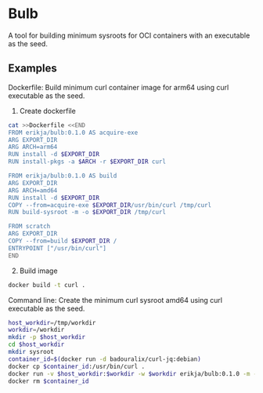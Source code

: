 # Bulb

A tool for building minimum sysroots for OCI containers with an executable as the seed.

## Examples

Dockerfile: Build minimum curl container image for arm64 using curl executable as the seed.

1. Create dockerfile

```sh
cat >>Dockerfile <<END
FROM erikja/bulb:0.1.0 AS acquire-exe
ARG EXPORT_DIR
ARG ARCH=arm64
RUN install -d $EXPORT_DIR
RUN install-pkgs -a $ARCH -r $EXPORT_DIR curl

FROM erikja/bulb:0.1.0 AS build
ARG EXPORT_DIR
ARG ARCH=amd64
RUN install -d $EXPORT_DIR
COPY --from=acquire-exe $EXPORT_DIR/usr/bin/curl /tmp/curl
RUN build-sysroot -m -o $EXPORT_DIR /tmp/curl

FROM scratch
ARG EXPORT_DIR
COPY --from=build $EXPORT_DIR /
ENTRYPOINT ["/usr/bin/curl"]
END
```

2. Build image

```sh
docker build -t curl .
```

Command line: Create the minimum curl sysroot amd64 using curl executable as the seed.

```sh
host_workdir=/tmp/workdir
workdir=/workdir
mkdir -p $host_workdir
cd $host_workdir
mkdir sysroot
container_id=$(docker run -d badouralix/curl-jq:debian)
docker cp $container_id:/usr/bin/curl .
docker run -v $host_workdir:$workdir -w $workdir erikja/bulb:0.1.0 -m -o $workdir/sysroot curl
docker rm $container_id
```
